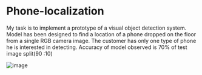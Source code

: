 # Phone-localization

My task is to implement a prototype of a visual object detection system.  Model has been designed to find a location of a phone dropped on the floor from a single RGB camera image. The customer has only one type of phone he is interested in detecting. 
Accuracy of model observed is 70% of test image split(90 :10)


  ![image](https://user-images.githubusercontent.com/115974245/211939023-9146b752-fab8-4da0-9f2c-695106362b08.png)
